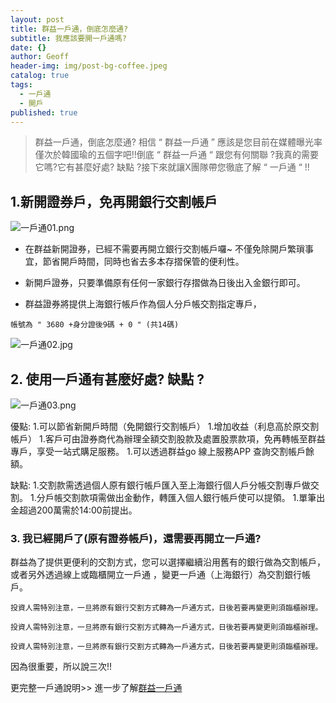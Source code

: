 ```yaml
---
layout: post
title: 群益一戶通，倒底怎麼通?
subtitle: 我應該要開一戶通嗎?
date: {}
author: Geoff
header-img: img/post-bg-coffee.jpeg
catalog: true
tags:
  - 一戶通
  - 開戶
published: true
---
```


> 群益一戶通，倒底怎麼通? 相信 “ 群益一戶通 ” 應該是您目前在媒體曝光率僅次於韓國瑜的五個字吧!!倒底 “ 群益一戶通 “ 跟您有何關聯 ?我真的需要它嗎?它有甚麼好處? 缺點 ?接下來就讓X團隊帶您徹底了解 “ 一戶通 “    !!


## 1.新開證券戶，免再開銀行交割帳戶

![一戶通01.png]({{site.baseurl}}/media/一戶通01.png)

- 在群益新開證券，已經不需要再開立銀行交割帳戶囉~   不僅免除開戶繁瑣事宜，節省開戶時間，同時也省去多本存摺保管的便利性。  

- 新開戶證券，只要準備原有任何一家銀行存摺做為日後出入金銀行即可。

- 群益證券將提供上海銀行帳戶作為個人分戶帳交割指定專戶，

`帳號為 " 3680 +身分證後9碼 + 0 " (共14碼) ` 

![一戶通02.jpg]({{site.baseurl}}/media/一戶通02.jpg)

## 2.   使用一戶通有甚麼好處? 缺點 ?

![一戶通03.png]({{site.baseurl}}/media/一戶通03.png)

優點:
1.可以節省新開戶時間（免開銀行交割帳戶）
1.增加收益（利息高於原交割帳戶）
1.客戶可由證券商代為辦理全額交割股款及處置股票款項，免再轉帳至群益專戶，享受一站式購足服務。
1.可以透過群益go  線上服務APP    查詢交割帳戶餘額。

缺點:
1.交割款需透過個人原有銀行帳戶匯入至上海銀行個人戶分帳交割專戶做交割。
1.分戶帳交割款項需做出金動作，轉匯入個人銀行帳戶使可以提領。
1.單筆出金超過200萬需於14:00前提出。

### 3. 我已經開戶了(原有證券帳戶)，還需要再開立一戶通?

群益為了提供更便利的交割方式，您可以選擇繼續沿用舊有的銀行做為交割帳戶，或者另外透過線上或臨櫃開立一戶通 ，變更一戶通（上海銀行）為交割銀行帳戶。

`投資人需特別注意，一旦將原有銀行交割方式轉為一戶通方式，日後若要再變更則須臨櫃辦理。`

`投資人需特別注意，一旦將原有銀行交割方式轉為一戶通方式，日後若要再變更則須臨櫃辦理。`

`投資人需特別注意，一旦將原有銀行交割方式轉為一戶通方式，日後若要再變更則須臨櫃辦理。`

因為很重要，所以說三次!!




更完整一戶通說明>> 進一步了解[群益一戶通](http://www.capital.com.tw/event/group/20190328/default.asp)
